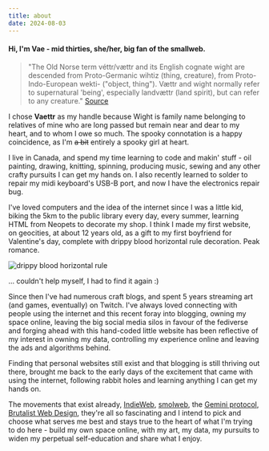 ```yaml
---
title: about
date: 2024-08-03
---
```


#### Hi, I'm Vae - mid thirties, she/her, big fan of the smallweb.

>"The Old Norse term véttr/vættr and its English cognate wight are descended from Proto-Germanic wihtiz (thing, creature), from Proto-Indo-European wekti- ("object, thing"). Vættr and wight normally refer to supernatural 'being', especially landvættr (land spirit), but can refer to any creature."
><a href="https://mythus.fandom.com/wiki/Vaettir" target="_blank" rel="noopener noreferrer">Source</a>



I chose **Vaettr** as my handle because Wight is family name belonging to relatives of mine who are long passed but remain near and dear to my heart, and to whom I owe so much. The spooky connotation is a happy coincidence, as I'm ~~a bit~~ entirely a spooky girl at heart.


I live in Canada, and spend my time learning to code and makin' stuff - oil painting, drawing, knitting, spinning, producing music, sewing and any other crafty pursuits I can get my hands on. I also recently learned to solder to repair my midi keyboard's USB-B port, and now I have the electronics repair bug. 


I've loved computers and the idea of the internet since I was a little kid, biking the 5km to the public library every day, every summer, learning HTML from Neopets to decorate my shop. I think I made my first website, on geocities, at about 12 years old, as a gift to my first boyfriend for Valentine's day, complete with drippy blood horizontal rule decoration. Peak romance.

<img src="/images/blood-drip.gif" class=center alt="drippy blood horizontal rule">
<p class="right">... couldn't help myself, I had to find it again :)</p>

Since then I've had numerous craft blogs, and spent 5 years streaming art (and games, eventually) on Twitch. I've always loved connecting with people using the internet and this recent foray into blogging, owning my space online, leaving the big social media silos in favour of the fediverse and forging ahead with this hand-coded little website has been reflective of my interest in owning my data, controlling my experience online and leaving the ads and algorithms behind.


Finding that personal websites still exist and that blogging is still thriving out there, brought me back to the early days of the excitement that came with using the internet, following rabbit holes and learning anything I can get my hands on.


The movements that exist already, <a href="https://indieweb.org/" target="_blank" rel="noopener noreferrer">IndieWeb</a>, <a href="https://smolweb.org/guidelines.html" target="_blank" rel="noopener noreferrer">smolweb</a>, the <a href="https://geminiprotocol.net/" target="_blank" rel="noopener noreferrer">Gemini protocol</a>, <a href="https://brutalist-web.design/" target="_blank" rel="noopener noreferrer">Brutalist Web Design</a>, they're all so fascinating and I intend to pick and choose what serves me best and stays true to the heart of what I'm trying to do here - build my own space online, with my art, my data, my pursuits to widen my perpetual self-education and share what I enjoy.